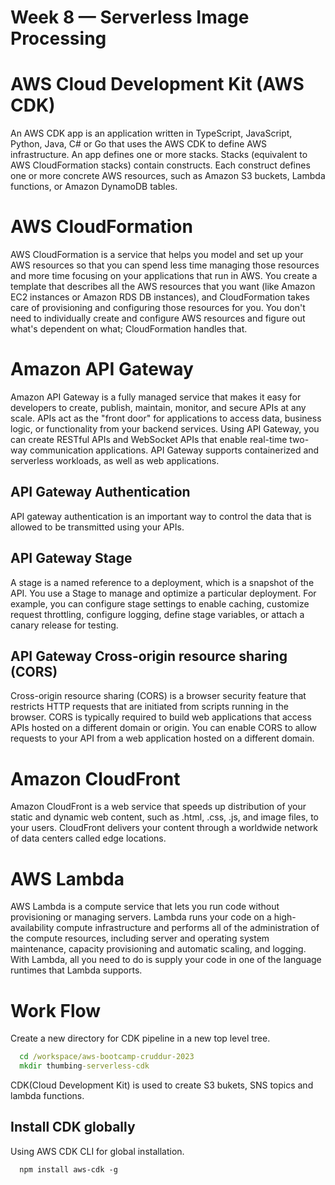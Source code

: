 # Week 8 — Serverless Image Processing

# AWS Cloud Development Kit (AWS CDK) 
An AWS CDK app is an application written in TypeScript, JavaScript, Python, Java, C# or Go that uses the AWS CDK to define AWS infrastructure. An app defines one or more stacks. Stacks (equivalent to AWS CloudFormation stacks) contain constructs. Each construct defines one or more concrete AWS resources, such as Amazon S3 buckets, Lambda functions, or Amazon DynamoDB tables.<br>
# AWS CloudFormation
AWS CloudFormation is a service that helps you model and set up your AWS resources so that you can spend less time managing those resources and more time focusing on your applications that run in AWS. You create a template that describes all the AWS resources that you want (like Amazon EC2 instances or Amazon RDS DB instances), and CloudFormation takes care of provisioning and configuring those resources for you. You don't need to individually create and configure AWS resources and figure out what's dependent on what; CloudFormation handles that.<br>
# Amazon API Gateway
Amazon API Gateway is a fully managed service that makes it easy for developers to create, publish, maintain, monitor, and secure APIs at any scale. APIs act as the "front door" for applications to access data, business logic, or functionality from your backend services. Using API Gateway, you can create RESTful APIs and WebSocket APIs that enable real-time two-way communication applications. API Gateway supports containerized and serverless workloads, as well as web applications.<br>
## API Gateway Authentication
API gateway authentication is an important way to control the data that is allowed to be transmitted using your APIs.<br>
## API Gateway Stage
A stage is a named reference to a deployment, which is a snapshot of the API. You use a Stage to manage and optimize a particular deployment. For example, you can configure stage settings to enable caching, customize request throttling, configure logging, define stage variables, or attach a canary release for testing.<br>
## API Gateway Cross-origin resource sharing (CORS)
Cross-origin resource sharing (CORS) is a browser security feature that restricts HTTP requests that are initiated from scripts running in the browser.
CORS is typically required to build web applications that access APIs hosted on a different domain or origin. You can enable CORS to allow requests to your API from a web application hosted on a different domain.<br>
# Amazon CloudFront
Amazon CloudFront is a web service that speeds up distribution of your static and dynamic web content, such as .html, .css, .js, and image files, to your users. CloudFront delivers your content through a worldwide network of data centers called edge locations.<br>
# AWS Lambda
AWS Lambda is a compute service that lets you run code without provisioning or managing servers.
Lambda runs your code on a high-availability compute infrastructure and performs all of the administration of the compute resources, including server and operating system maintenance, capacity provisioning and automatic scaling, and logging. With Lambda, all you need to do is supply your code in one of the language runtimes that Lambda supports.

# Work Flow
Create a new directory for CDK pipeline in a new top level tree.

```cmd
  cd /workspace/aws-bootcamp-cruddur-2023
  mkdir thumbing-serverless-cdk

```
CDK(Cloud Development Kit) is used to create S3 bukets, SNS topics and lambda functions.

## Install CDK globally
Using AWS CDK CLI for global installation.

```cli
  npm install aws-cdk -g
```

